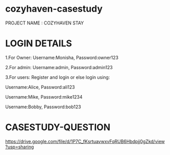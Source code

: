 # cozyhaven-casestudy

PROJECT NAME : COZYHAVEN STAY

# LOGIN DETAILS

1.For Owner:
Username:Monisha, 
Password:owner123

2.For admin:
Username:admin,
Password:admin123

3.For users:
Register and login or else login using:

Username:Alice,
Password:ali123

Username:Mike,
Password:mike1234

Username:Bobby,
Password:bob123

# CASESTUDY-QUESTION 
https://drive.google.com/file/d/1P7C_fKsrtuavwxvFqRUB6Hbdpjj0gZkd/view?usp=sharing


